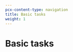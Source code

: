 ```yaml
---
pcx-content-type: navigation
title: Basic tasks
weight: 1
---
```


# Basic tasks

<DirectoryListing path="/get-started/basic-tasks"/>
